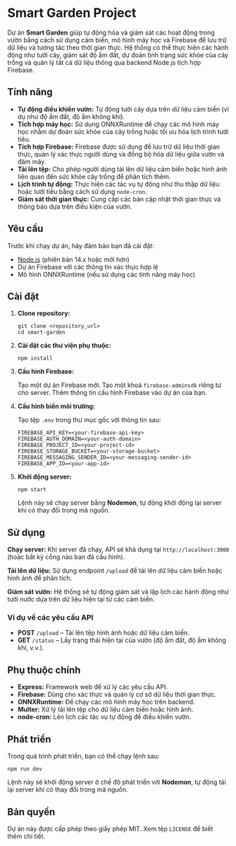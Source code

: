 <h1>Smart Garden Project</h1>

<p>Dự án <strong>Smart Garden</strong> giúp tự động hóa và giám sát các hoạt động trong vườn bằng cách sử dụng cảm biến, mô hình máy học và Firebase để lưu trữ dữ liệu và tương tác theo thời gian thực. Hệ thống có thể thực hiện các hành động như tưới cây, giám sát độ ẩm đất, dự đoán tình trạng sức khỏe của cây trồng và quản lý tất cả dữ liệu thông qua backend Node.js tích hợp Firebase.</p>

<h2>Tính năng</h2>
<ul>
  <li><strong>Tự động điều khiển vườn:</strong> Tự động tưới cây dựa trên dữ liệu cảm biến (ví dụ như độ ẩm đất, độ ẩm không khí).</li>
  <li><strong>Tích hợp máy học:</strong> Sử dụng ONNXRuntime để chạy các mô hình máy học nhằm dự đoán sức khỏe của cây trồng hoặc tối ưu hóa lịch trình tưới tiêu.</li>
  <li><strong>Tích hợp Firebase:</strong> Firebase được sử dụng để lưu trữ dữ liệu thời gian thực, quản lý xác thực người dùng và đồng bộ hóa dữ liệu giữa vườn và đám mây.</li>
  <li><strong>Tải lên tệp:</strong> Cho phép người dùng tải lên dữ liệu cảm biến hoặc hình ảnh liên quan đến sức khỏe cây trồng để phân tích thêm.</li>
  <li><strong>Lịch trình tự động:</strong> Thực hiện các tác vụ tự động như thu thập dữ liệu hoặc tưới tiêu bằng cách sử dụng <code>node-cron</code>.</li>
  <li><strong>Giám sát thời gian thực:</strong> Cung cấp các bản cập nhật thời gian thực và thông báo dựa trên điều kiện của vườn.</li>
</ul>

<h2>Yêu cầu</h2>
<p>Trước khi chạy dự án, hãy đảm bảo bạn đã cài đặt:</p>
<ul>
  <li><a href="https://nodejs.org/">Node.js</a> (phiên bản 14.x hoặc mới hơn)</li>
  <li>Dự án Firebase với các thông tin xác thực hợp lệ</li>
  <li>Mô hình ONNXRuntime (nếu sử dụng các tính năng máy học)</li>
</ul>

<h2>Cài đặt</h2>
<ol>
  <li><strong>Clone repository:</strong>
    <pre><code>git clone &lt;repository_url&gt;
cd smart-garden</code></pre>
  </li>

  <li><strong>Cài đặt các thư viện phụ thuộc:</strong>
    <pre><code>npm install</code></pre>
  </li>

  <li><strong>Cấu hình Firebase:</strong>
    <p>Tạo một dự án Firebase mới. Tạo một khoá <code>firebase-adminsdk</code> riêng tư cho server. Thêm thông tin cấu hình Firebase vào dự án của bạn.</p>
  </li>

  <li><strong>Cấu hình biến môi trường:</strong>
    <p>Tạo tệp <code>.env</code> trong thư mục gốc với thông tin sau:</p>
    <pre><code>FIREBASE_API_KEY=&lt;your-firebase-api-key&gt;
FIREBASE_AUTH_DOMAIN=&lt;your-auth-domain&gt;
FIREBASE_PROJECT_ID=&lt;your-project-id&gt;
FIREBASE_STORAGE_BUCKET=&lt;your-storage-bucket&gt;
FIREBASE_MESSAGING_SENDER_ID=&lt;your-messaging-sender-id&gt;
FIREBASE_APP_ID=&lt;your-app-id&gt;
</code></pre>
  </li>

  <li><strong>Khởi động server:</strong>
    <pre><code>npm start</code></pre>
    <p>Lệnh này sẽ chạy server bằng <strong>Nodemon</strong>, tự động khởi động lại server khi có thay đổi trong mã nguồn.</p>
  </li>
</ol>

<h2>Sử dụng</h2>
<p><strong>Chạy server:</strong> Khi server đã chạy, API sẽ khả dụng tại <code>http://localhost:3000</code> (hoặc bất kỳ cổng nào bạn đã cấu hình).</p>
<p><strong>Tải lên dữ liệu:</strong> Sử dụng endpoint <code>/upload</code> để tải lên dữ liệu cảm biến hoặc hình ảnh để phân tích.</p>
<p><strong>Giám sát vườn:</strong> Hệ thống sẽ tự động giám sát và lập lịch các hành động như tưới nước dựa trên dữ liệu hiện tại từ các cảm biến.</p>

<h3>Ví dụ về các yêu cầu API</h3>
<ul>
  <li><strong>POST</strong> <code>/upload</code> – Tải lên tệp hình ảnh hoặc dữ liệu cảm biến.</li>
  <li><strong>GET</strong> <code>/status</code> – Lấy trạng thái hiện tại của vườn (độ ẩm đất, độ ẩm không khí, v.v.).</li>
</ul>

<h2>Phụ thuộc chính</h2>
<ul>
  <li><strong>Express:</strong> Framework web để xử lý các yêu cầu API.</li>
  <li><strong>Firebase:</strong> Dùng cho xác thực và quản lý cơ sở dữ liệu thời gian thực.</li>
  <li><strong>ONNXRuntime:</strong> Để chạy các mô hình máy học trên backend.</li>
  <li><strong>Multer:</strong> Xử lý tải lên tệp cho dữ liệu cảm biến hoặc hình ảnh.</li>
  <li><strong>node-cron:</strong> Lên lịch các tác vụ tự động để điều khiển vườn.</li>
</ul>

<h2>Phát triển</h2>
<p>Trong quá trình phát triển, bạn có thể chạy lệnh sau:</p>
<pre><code>npm run dev</code></pre>
<p>Lệnh này sẽ khởi động server ở chế độ phát triển với <strong>Nodemon</strong>, tự động tải lại server khi có thay đổi trong mã nguồn.</p>

<h2>Bản quyền</h2>
<p>Dự án này được cấp phép theo giấy phép MIT. Xem tệp <code>LICENSE</code> để biết thêm chi tiết.</p>
